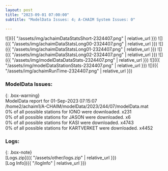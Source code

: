 ```yaml
---
layout: post
title: "2023-09-01 07:00:00"
subtitle: "ModelData Issues: 4; A-CHAIM System Issues: 0"

---
```


![]({{ "/assets/img/achaimDataStatsShort-2324407.png" | relative_url }})
![]({{ "/assets/img/achaimDataStatsLong00-2324407.png" | relative_url }})
![]({{ "/assets/img/achaimDataStatsLong01-2324407.png" | relative_url }})
![]({{ "/assets/img/achaimDataStatsLong02-2324407.png" | relative_url }})
![]({{ "/assets/img/modelDataDataStats-2324407.png" | relative_url }})
![]({{ "/assets/img/modelDataStationStats-2324407.png" | relative_url }})
![]({{ "/assets/img/achaimRunTime-2324407.png" | relative_url }})


### ModelData Issues:  
  
{: .box-warning}  
 ModelData report for 01-Sep-2023 07:15:07   
 /home2/achaim1/A-CHAIM/modelData/2023/244/07/modelData.mat   
 0% of all possible stations for IONO were downloaded. x231   
 0% of all possible stations for JASON were downloaded. x6   
 0% of all possible stations for KASI were downloaded. x4743   
 0% of all possible stations for KARTVERKET were downloaded. x4452   
  


### Logs:  
  
{: .box-note}  
[Logs.zip]({{ "/assets/other/logs.zip" | relative_url }})  
[Log Info]({{ "/logInfo" | relative_url }})  

